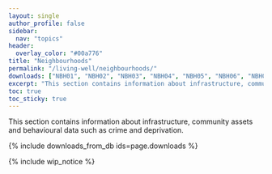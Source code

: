 ```yaml
---
layout: single
author_profile: false
sidebar:
  nav: "topics"
header:
  overlay_color: "#00a776"
title: "Neighbourhoods"
permalink: "/living-well/neighbourhoods/"
downloads: ["NBH01", "NBH02", "NBH03", "NBH04", "NBH05", "NBH06", "NBH07", "NBH08", "NBH09", "NBH10", "NBH11", "NBH12", "NBH13"]
excerpt: "This section contains information about infrastructure, community assets  and behavioural data such as crime and deprivation."
toc: true
toc_sticky: true
---
```


This section contains information about infrastructure, community assets  and behavioural data such as crime and deprivation.

{% include downloads_from_db ids=page.downloads %}

{% include wip_notice %}
